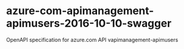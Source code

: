 # azure-com-apimanagement-apimusers-2016-10-10-swagger
OpenAPI specification for azure.com API vapimanagement-apimusers

